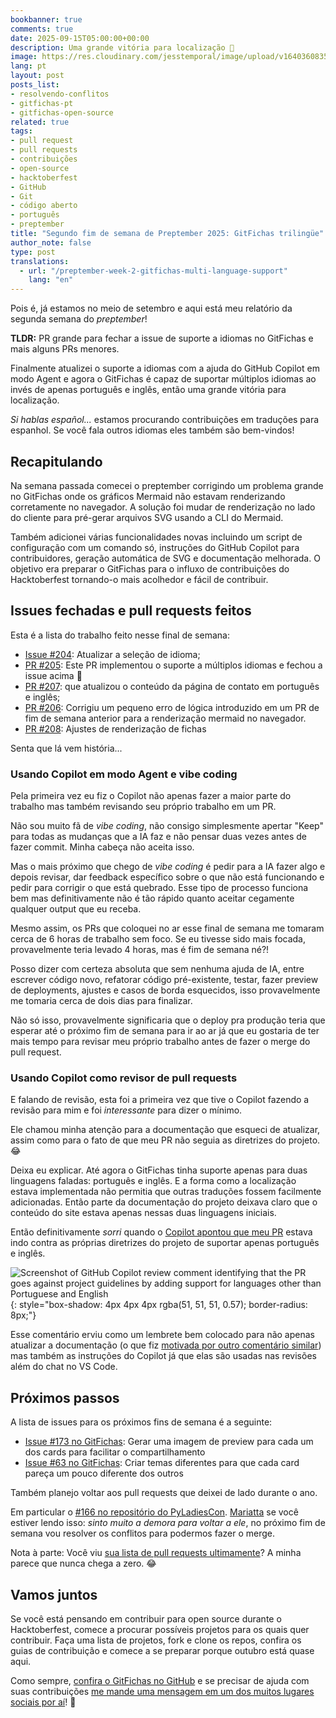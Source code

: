 ```yaml
---
bookbanner: true
comments: true
date: 2025-09-15T05:00:00+00:00
description: Uma grande vitória para localização 🚀
image: https://res.cloudinary.com/jesstemporal/image/upload/v1640360835/covers/miscellaneous_ld0l6r.png
lang: pt
layout: post
posts_list:
- resolvendo-conflitos
- gitfichas-pt
- gitfichas-open-source
related: true
tags:
- pull request
- pull requests
- contribuições
- open-source
- hacktoberfest
- GitHub
- Git
- código aberto
- português
- preptember
title: "Segundo fim de semana de Preptember 2025: GitFichas trilingüe"
author_note: false
type: post
translations:
  - url: "/preptember-week-2-gitfichas-multi-language-support"
    lang: "en"
---
```


Pois é, já estamos no meio de setembro e aqui está meu relatório da segunda semana do _preptember_! 

**TLDR:** PR grande para fechar a issue de suporte a idiomas no GitFichas e mais alguns PRs menores.

Finalmente atualizei o suporte a idiomas com a ajuda do GitHub Copilot em modo Agent e agora o GitFichas é capaz de suportar múltiplos idiomas ao invés de apenas português e inglês, então uma grande vitória para localização.

_Si hablas español..._ estamos procurando contribuições em traduções para espanhol. Se você fala outros idiomas eles também são bem-vindos!

## Recapitulando

Na semana passada comecei o preptember corrigindo um problema grande no GitFichas onde os gráficos Mermaid não estavam renderizando corretamente no navegador. A solução foi mudar de renderização no lado do cliente para pré-gerar arquivos SVG usando a CLI do Mermaid.

Também adicionei várias funcionalidades novas incluindo um script de configuração com um comando só, instruções do GitHub Copilot para contribuidores, geração automática de SVG e documentação melhorada. O objetivo era preparar o GitFichas para o influxo de contribuições do Hacktoberfest tornando-o mais acolhedor e fácil de contribuir.

## Issues fechadas e pull requests feitos

Esta é a lista do trabalho feito nesse final de semana:

- [Issue #204](https://github.com/jtemporal/gitfichas/issues/204): Atualizar a seleção de idioma;
- [PR #205](https://github.com/jtemporal/gitfichas/pull/205): Este PR implementou o suporte a múltiplos idiomas e fechou a issue acima 🎉
- [PR #207](https://github.com/jtemporal/gitfichas/pull/207): que atualizou o conteúdo da página de contato em português e inglês;
- [PR #206](https://github.com/jtemporal/gitfichas/pull/206): Corrigiu um pequeno erro de lógica introduzido em um PR de fim de semana anterior para a renderização mermaid no navegador.
- [PR #208](https://github.com/jtemporal/gitfichas/pull/208): Ajustes de renderização de fichas

Senta que lá vem história...

### Usando Copilot em modo Agent e vibe coding

Pela primeira vez eu fiz o Copilot não apenas fazer a maior parte do trabalho mas também revisando seu próprio trabalho em um PR.

Não sou muito fã de _vibe coding_, não consigo simplesmente apertar "Keep" para todas as mudanças que a IA faz e não pensar duas vezes antes de fazer commit. Minha cabeça não aceita isso.

Mas o mais próximo que chego de _vibe coding_ é pedir para a IA fazer algo e depois revisar, dar feedback específico sobre o que não está funcionando e pedir para corrigir o que está quebrado. Esse tipo de processo funciona bem mas definitivamente não é tão rápido quanto aceitar cegamente qualquer output que eu receba.

Mesmo assim, os PRs que coloquei no ar esse final de semana me tomaram cerca de 6 horas de trabalho sem foco. Se eu tivesse sido mais focada, provavelmente teria levado 4 horas, mas é fim de semana né?!

Posso dizer com certeza absoluta que sem nenhuma ajuda de IA, entre escrever código novo, refatorar código pré-existente, testar, fazer preview de deployments, ajustes e casos de borda esquecidos, isso provavelmente me tomaria cerca de dois dias para finalizar.

Não só isso, provavelmente significaria que o deploy pra produção teria que esperar até o próximo fim de semana para ir ao ar já que eu gostaria de ter mais tempo para revisar meu próprio trabalho antes de fazer o merge do pull request.

### Usando Copilot como revisor de pull requests

E falando de revisão, esta foi a primeira vez que tive o Copilot fazendo a revisão para mim e foi _interessante_ para dizer o mínimo.

Ele chamou minha atenção para a documentação que esqueci de atualizar, assim como para o fato de que meu PR não seguia as diretrizes do projeto. 😂

Deixa eu explicar. Até agora o GitFichas tinha suporte apenas para duas linguagens faladas: português e inglês. E a forma como a localização estava implementada não permitia que outras traduções fossem facilmente adicionadas. Então parte da documentação do projeto deixava claro que o conteúdo do site estava apenas nessas duas linguagens iniciais.

Então definitivamente _sorri_ quando o [Copilot apontou que meu PR](https://github.com/jtemporal/gitfichas/pull/205#discussion_r2347005159) estava indo contra as próprias diretrizes do projeto de suportar apenas português e inglês.

![Screenshot of GitHub Copilot review comment identifying that the PR goes against project guidelines by adding support for languages other than Portuguese and English](https://res.cloudinary.com/jesstemporal/image/upload/v1757816734/copilot-review-identifies-pr-going-against-the-projects-guidelines_x0vmbw.png){: style="box-shadow: 4px 4px 4px rgba(51, 51, 51, 0.57); border-radius: 8px;"}

Esse comentário erviu como um lembrete bem colocado para não apenas atualizar a documentação (o que fiz [motivada por outro comentário similar](https://github.com/jtemporal/gitfichas/pull/205#discussion_r2347005149)) mas também as instruções do Copilot já que elas são usadas nas revisões além do chat no VS Code.

## Próximos passos

A lista de issues para os próximos fins de semana é a seguinte:

- [Issue #173 no GitFichas](https://github.com/jtemporal/gitfichas/issues/173): Gerar uma imagem de preview para cada um dos cards para facilitar o compartilhamento
- [Issue #63 no GitFichas](https://github.com/jtemporal/gitfichas/issues/63): Criar temas diferentes para que cada card pareça um pouco diferente dos outros

Também planejo voltar aos pull requests que deixei de lado durante o ano.

Em particular o [#166 no repositório do PyLadiesCon](https://github.com/pyladies/pyladiescon-portal). [Mariatta](https://mariatta.ca/) se você estiver lendo isso: _sinto muito a demora para voltar a ele_, no próximo fim de semana vou resolver os conflitos para podermos fazer o merge.

Nota à parte: Você viu [sua lista de pull requests ultimamente](https://github.com/pulls)? A minha parece que nunca chega a zero. 😂

## Vamos juntos

Se você está pensando em contribuir para open source durante o Hacktoberfest, comece a procurar possíveis projetos para os quais quer contribuir. Faça uma lista de projetos, fork e clone os repos, confira os guias de contribuição e comece a se preparar porque outubro está quase aqui.

Como sempre, [confira o GitFichas no GitHub](https://github.com/jtemporal/gitfichas) e se precisar de ajuda com suas contribuições [me mande uma mensagem em um dos muitos lugares sociais por aí](http://jtemporal.com/sociais/)! 🎉